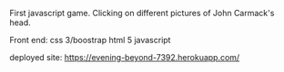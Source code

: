 First javascript game.  Clicking on different pictures of John Carmack's head.  

Front end:
css 3/boostrap
html 5
javascript

deployed site:
https://evening-beyond-7392.herokuapp.com/
